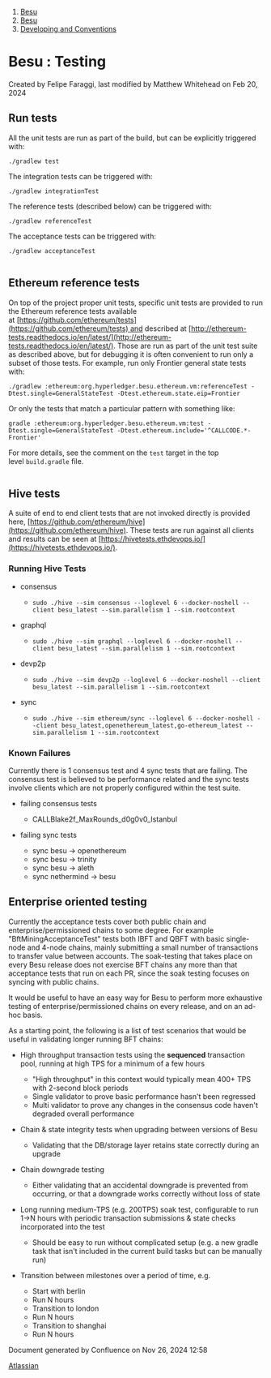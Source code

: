 1. [Besu](index.html)
2. [Besu](Besu_22151173.html)
3. [Developing and Conventions](Developing-and-Conventions_22153909.html)

# Besu : Testing

Created by Felipe Faraggi, last modified by Matthew Whitehead on Feb 20, 2024

## **Run tests**

All the unit tests are run as part of the build, but can be explicitly triggered with:

```
./gradlew test
```

The integration tests can be triggered with:

```
./gradlew integrationTest
```

The reference tests (described below) can be triggered with:

```
./gradlew referenceTest
```

The acceptance tests can be triggered with:

```
./gradlew acceptanceTest
```

```

```

## **Ethereum reference tests**

On top of the project proper unit tests, specific unit tests are provided to run the Ethereum reference tests available at [https://github.com/ethereum/tests](https://github.com/ethereum/tests) and described at [http://ethereum-tests.readthedocs.io/en/latest/](http://ethereum-tests.readthedocs.io/en/latest/). Those are run as part of the unit test suite as described above, but for debugging it is often convenient to run only a subset of those tests. For example, run only Frontier general state tests with: 

```
./gradlew :ethereum:org.hyperledger.besu.ethereum.vm:referenceTest -Dtest.single=GeneralStateTest -Dtest.ethereum.state.eip=Frontier
```

Or only the tests that match a particular pattern with something like:

```
gradle :ethereum:org.hyperledger.besu.ethereum.vm:test -Dtest.single=GeneralStateTest -Dtest.ethereum.include='^CALLCODE.*-Frontier'
```

For more details, see the comment on the `test` target in the top level `build.gradle` file.

```

```

## **Hive tests**

A suite of end to end client tests that are not invoked directly is provided here, [https://github.com/ethereum/hive](https://github.com/ethereum/hive). These tests are run against all clients and results can be seen at [https://hivetests.ethdevops.io/](https://hivetests.ethdevops.io/).

### Running Hive Tests

- consensus
  
  - ```
    sudo ./hive --sim consensus --loglevel 6 --docker-noshell --client besu_latest --sim.parallelism 1 --sim.rootcontext
    ```
- graphql
  
  - ```
    sudo ./hive --sim graphql --loglevel 6 --docker-noshell --client besu_latest --sim.parallelism 1 --sim.rootcontext
    ```
- devp2p
  
  - ```
    sudo ./hive --sim devp2p --loglevel 6 --docker-noshell --client besu_latest --sim.parallelism 1 --sim.rootcontext
    ```
- sync
  
  - ```
    sudo ./hive --sim ethereum/sync --loglevel 6 --docker-noshell --client besu_latest,openethereum_latest,go-ethereum_latest --sim.parallelism 1 --sim.rootcontext
    ```

### Known Failures

Currently there is 1 consensus test and 4 sync tests that are failing. The consensus test is believed to be performance related and the sync tests involve clients which are not properly configured within the test suite.

- failing consensus tests
  
  - CALLBlake2f\_MaxRounds\_d0g0v0\_Istanbul

<!--THE END-->

- failing sync tests
  
  - sync besu -&gt; openethereum
  - sync besu -&gt; trinity
  - sync besu -&gt; aleth
  - sync nethermind -&gt; besu

## **Enterprise oriented testing**

Currently the acceptance tests cover both public chain and enterprise/permissioned chains to some degree. For example "BftMiningAcceptanceTest" tests both IBFT and QBFT with basic single-node and 4-node chains, mainly submitting a small number of transactions to transfer value between accounts. The soak-testing that takes place on every Besu release does not exercise BFT chains any more than that acceptance tests that run on each PR, since the soak testing focuses on syncing with public chains.

It would be useful to have an easy way for Besu to perform more exhaustive testing of enterprise/permissioned chains on every release, and on an ad-hoc basis.

As a starting point, the following is a list of test scenarios that would be useful in validating longer running BFT chains:

- High throughput transaction tests using the **sequenced** transaction pool, running at high TPS for a minimum of a few hours
  
  - "High throughput" in this context would typically mean 400+ TPS with 2-second block periods
  - Single validator to prove basic performance hasn't been regressed
  - Multi validator to prove any changes in the consensus code haven't degraded overall performance
- Chain &amp; state integrity tests when upgrading between versions of Besu
  
  - Validating that the DB/storage layer retains state correctly during an upgrade
- Chain downgrade testing
  
  - Either validating that an accidental downgrade is prevented from occurring, or that a downgrade works correctly without loss of state
- Long running medium-TPS (e.g. 200TPS) soak test, configurable to run 1→N hours with periodic transaction submissions &amp; state checks incorporated into the test
  
  - Should be easy to run without complicated setup (e.g. a new gradle task that isn't included in the current build tasks but can be manually run)
- Transition between milestones over a period of time, e.g.
  
  - Start with berlin
  - Run N hours
  - Transition to london
  - Run N hours
  - Transition to shanghai
  - Run N hours

Document generated by Confluence on Nov 26, 2024 12:58

[Atlassian](http://www.atlassian.com/)
